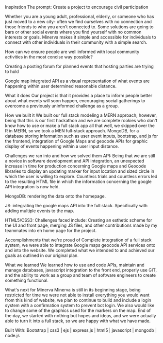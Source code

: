 Inspiration
The prompt: Create a project to encourage civil participation

Whether you are a young adult, professional, elderly, or someone who has just moved to a new city- often we find ourselves with no connection and those friends to who you aren't connected to. Some solutions are going to bars or other social events where you find yourself with no common interests or goals. Minerva makes it simple and accessible for individuals to connect with other individuals in their community with a simple search.

How can we ensure people are well informed with local community activities in the most concise way possible?

Creating a posting forum for planned events that hosting parties are trying to hold

Google map integrated API as a visual representation of what events are happening within user determined reasonable distance.

What it does
Our project is that it provides a place to inform people better about what events will soon happen, encouraging social gatherings to overcome a previously uninformed challenge as a group.

How we built it
We built our full stack modeling a MERN approach, however, being that this is our first hackathon and we are complete rookies who don't know how to use or make a full stack app all that well, we skipped over the R in MERN, so we took a MEN full-stack approach. MongoDB, for a database storing information such as user event inputs, bootstrap, and js for the frontend, integration of Google Maps and geocode APIs for graphic display of events happening within a user input distance.

Challenges we ran into and how we solved them
API: Being that we are still a novice in software development and API integration, an unexpected increase in time for production concerning Google maps and Geocode libraries to display an updating marker for input location and sized circle in which the user is willing to explore. Countless trials and countless errors led to the resulting HTML file in which the information concerning the google API integration is now held.

MongoDB: rendering the data onto the homepage.

JS: integrating the google maps API into the full stack. Specifically with adding multiple events to the map.

HTML5/CSS3: Challenges faced include: Creating an esthetic scheme for the UI and front page, merging JS files, and other contributions made by my teammates into eh home page for the project.

Accomplishments that we're proud of
Complete integration of a full stack system, we were able to integrate Google maps geocode API services onto and into the website. We completed what we intended to and achieved our goals as outlined in our original plan.

What we learned
We learned how to use and code APIs, maintain and manage databases, javascript integration to the front end, properly use GIT, and the ability to work as a group and team of software engineers to create something functional.

What's next for Minerva
Minerva is still in its beginning stage, being restricted for time we were not able to install everything you would want from this kind of website, we plan to continue to build and include a login system with a confirmation system to prevent bot login. We also would like to change some of the graphics used for the markers on the map. End of the day, we started with nothing but hopes and ideas, and we were actually able to turn it into a full stack, so we are happy with what we have made.

Built With: Bootstrap | css3 | ejs | express.js |  html5 | javascript | mongodb | node.js
